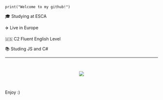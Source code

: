 <code>print("Welcome to my github!")</code>
<p>🎓 Studying at ESCA </p>
<p>✈️ Live in Europe</p>
<p>🇺🇸 C2 Fluent English Level</p>
<p>📚 Studing JS and C#</p>

<hr>

<br>

<p align="center">
  <a href="https://skillicons.dev">
    <img src="https://skillicons.dev/icons?i=cs,js,nodejs,git,github" />
  </a>
</p>

<br>

<p>Enjoy :)</p>